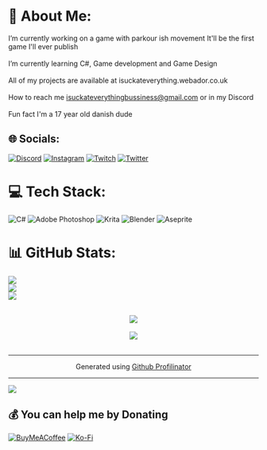 # 💫 About Me:
I’m currently working on a game with parkour ish movement It'll be the first game I'll ever publish<br><br>I’m currently learning C#, Game development and Game Design<br><br>All of my projects are available at isuckateverything.webador.co.uk<br><br>How to reach me isuckateverythingbussiness@gmail.com or in my Discord<br><br>Fun fact I'm a 17 year old danish dude


## 🌐 Socials:
[![Discord](https://img.shields.io/badge/Discord-%237289DA.svg?logo=discord&logoColor=white)](htttps://discord.gg/https://discord.gg/cBHknwus4a) [![Instagram](https://img.shields.io/badge/Instagram-%23E4405F.svg?logo=Instagram&logoColor=white)](https://instagram.com/isuckateverythingyt) [![Twitch](https://img.shields.io/badge/Twitch-%239146FF.svg?logo=Twitch&logoColor=white)](https://twitch.tv/IsuckAtEverythingYT) [![Twitter](https://img.shields.io/badge/Twitter-%231DA1F2.svg?logo=Twitter&logoColor=white)](https://twitter.com/YtIsuck) 

# 💻 Tech Stack:
![C#](https://img.shields.io/badge/c%23-%23239120.svg?style=for-the-badge&logo=c-sharp&logoColor=white) ![Adobe Photoshop](https://img.shields.io/badge/adobephotoshop-%2331A8FF.svg?style=for-the-badge&logo=adobephotoshop&logoColor=white) ![Krita](https://img.shields.io/badge/Krita-203759?style=for-the-badge&logo=krita&logoColor=EEF37B) ![Blender](https://img.shields.io/badge/blender-%23F5792A.svg?style=for-the-badge&logo=blender&logoColor=white) ![Aseprite](https://img.shields.io/badge/Aseprite-FFFFFF?style=for-the-badge&logo=Aseprite&logoColor=#7D929E)
# 📊 GitHub Stats:
![](https://github-readme-stats.vercel.app/api?username=SucksAtStuff&theme=nightowl&hide_border=true&include_all_commits=true&count_private=false)<br/>
![](https://github-readme-streak-stats.herokuapp.com/?user=SucksAtStuff&theme=nightowl&hide_border=true)<br/>
![](https://github-readme-stats.vercel.app/api/top-langs/?username=SucksAtStuff&theme=nightowl&hide_border=true&include_all_commits=true&count_private=false&layout=compact)

<br/>  

<div align="center"><img src="https://spotify-github-profile.vercel.app/api/view?uid=11186991318&cover_image=true&theme=default&bar_color_cover=true" /></div>  

<br/>  

<div align="center">
<img src="https://komarev.com/ghpvc/?username=SucksAtStuff&&style=flat-square" align="center" />
</div>  
  

<br/>  



----
<div align="center">Generated using <a href="https://profilinator.rishav.dev/" target="_blank">Github Profilinator</a></div>

---
[![](https://visitcount.itsvg.in/api?id=SucksAtStuff&icon=0&color=0)](https://visitcount.itsvg.in)

  ## 💰 You can help me by Donating
  [![BuyMeACoffee](https://img.shields.io/badge/Buy%20Me%20a%20Coffee-ffdd00?style=for-the-badge&logo=buy-me-a-coffee&logoColor=black)](https://buymeacoffee.com/Succ) [![Ko-Fi](https://img.shields.io/badge/Ko--fi-F16061?style=for-the-badge&logo=ko-fi&logoColor=white)](https://ko-fi.com/Succs) 

 


  
